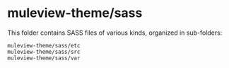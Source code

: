 # muleview-theme/sass

This folder contains SASS files of various kinds, organized in sub-folders:

    muleview-theme/sass/etc
    muleview-theme/sass/src
    muleview-theme/sass/var
